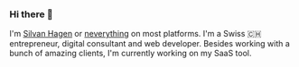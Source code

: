 ### Hi there 👋

I'm [Silvan Hagen](https://silvanhagen.com/) or [neverything](https://twitter.com/neverything) on most platforms. I'm a Swiss 🇨🇭 entrepreneur, digital consultant and web developer. Besides working with a bunch of amazing clients, I'm currently working on my SaaS tool.
